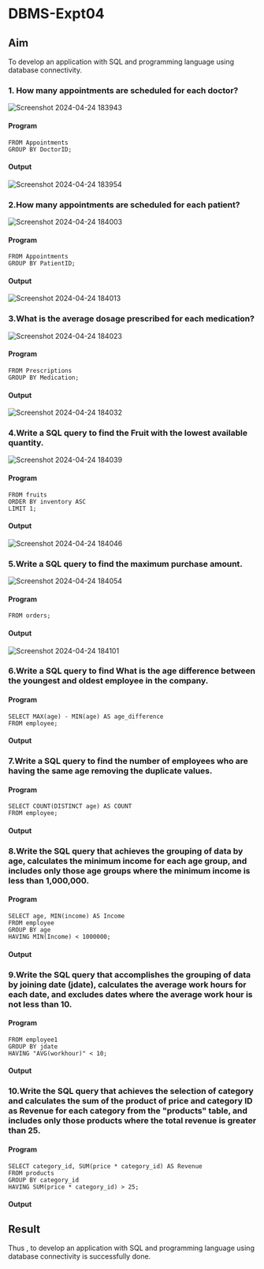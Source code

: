 # DBMS-Expt04

## Aim
To develop an application with SQL and programming language using database connectivity. 
### 1. How many appointments are scheduled for each doctor?
![Screenshot 2024-04-24 183943](https://github.com/Harsayazheni/DBMS-Expt04/assets/118708467/b7a06ed3-217f-425b-b86f-34b63e61e60e)

#### Program
```SELECT DoctorID, COUNT(AppointmentID) AS TotalAppointments
FROM Appointments
GROUP BY DoctorID;
```
#### Output
![Screenshot 2024-04-24 183954](https://github.com/Harsayazheni/DBMS-Expt04/assets/118708467/018cfc5d-7b7c-4588-9a6b-051f50cb0501)

### 2.How many appointments are scheduled for each patient?
![Screenshot 2024-04-24 184003](https://github.com/Harsayazheni/DBMS-Expt04/assets/118708467/18fbefba-766d-48cb-8812-f672a4e05c5f)

#### Program
```SELECT PatientID, COUNT(AppointmentID) AS TotalAppointments
FROM Appointments
GROUP BY PatientID;
```
#### Output
![Screenshot 2024-04-24 184013](https://github.com/Harsayazheni/DBMS-Expt04/assets/118708467/8b3e58f3-e9de-4a8c-b35f-5da4a8f678ec)

### 3.What is the average dosage prescribed for each medication?
![Screenshot 2024-04-24 184023](https://github.com/Harsayazheni/DBMS-Expt04/assets/118708467/34882206-aa3f-432c-8055-06acc1ea28a6)

#### Program
```SELECT Medication, AVG(CAST(Dosage AS float)) AS AvgDosage
FROM Prescriptions
GROUP BY Medication;
```
#### Output
![Screenshot 2024-04-24 184032](https://github.com/Harsayazheni/DBMS-Expt04/assets/118708467/5f9cc774-f92e-4886-8c0e-9f3e8ada1443)

### 4.Write a SQL query to find the Fruit with the lowest available quantity.
![Screenshot 2024-04-24 184039](https://github.com/Harsayazheni/DBMS-Expt04/assets/118708467/a8498132-67c1-4fbb-8e19-77b0af13e19d)

#### Program
```SELECT name AS fruit_name, inventory AS lowest_quantity
FROM fruits
ORDER BY inventory ASC
LIMIT 1;
```
#### Output
![Screenshot 2024-04-24 184046](https://github.com/Harsayazheni/DBMS-Expt04/assets/118708467/83508b84-cfdb-40ed-8b84-abbd4912d57d)


### 5.Write a SQL query to find the maximum purchase amount.
![Screenshot 2024-04-24 184054](https://github.com/Harsayazheni/DBMS-Expt04/assets/118708467/d192dc73-dfa9-4db5-a549-0e89a3f44229)

#### Program
```SELECT MAX(purch_amt) AS MAXIMUM
FROM orders;
```
#### Output
![Screenshot 2024-04-24 184101](https://github.com/Harsayazheni/DBMS-Expt04/assets/118708467/bddf2601-9f12-468b-bdaa-11e0fa9def92)

### 6.Write a SQL query to find What is the age difference between the youngest and oldest employee in the company.

#### Program
```
SELECT MAX(age) - MIN(age) AS age_difference
FROM employee;
```
#### Output
### 7.Write a SQL query to find the number of employees who are having the same age removing the duplicate values.

#### Program
```
SELECT COUNT(DISTINCT age) AS COUNT
FROM employee;
```
#### Output
### 8.Write the SQL query that achieves the grouping of data by age, calculates the minimum income for each age group, and includes only those age groups where the minimum income is less than 1,000,000.

#### Program
```
SELECT age, MIN(income) AS Income
FROM employee
GROUP BY age
HAVING MIN(Income) < 1000000;
```
#### Output
### 9.Write the SQL query that accomplishes the grouping of data by joining date (jdate), calculates the average work hours for each date, and excludes dates where the average work hour is not less than 10.

#### Program
```SELECT jdate, AVG(workhour) AS "AVG(workhour)"
FROM employee1
GROUP BY jdate
HAVING "AVG(workhour)" < 10;
```
#### Output
### 10.Write the SQL query that achieves the selection of category and calculates the sum of the product of price and category ID as Revenue for each category from the "products" table, and includes only those products where the total revenue is greater than 25.

#### Program
```
SELECT category_id, SUM(price * category_id) AS Revenue
FROM products
GROUP BY category_id
HAVING SUM(price * category_id) > 25;
```
#### Output
## Result
Thus , to develop an application with SQL and programming language using database connectivity is successfully done.

